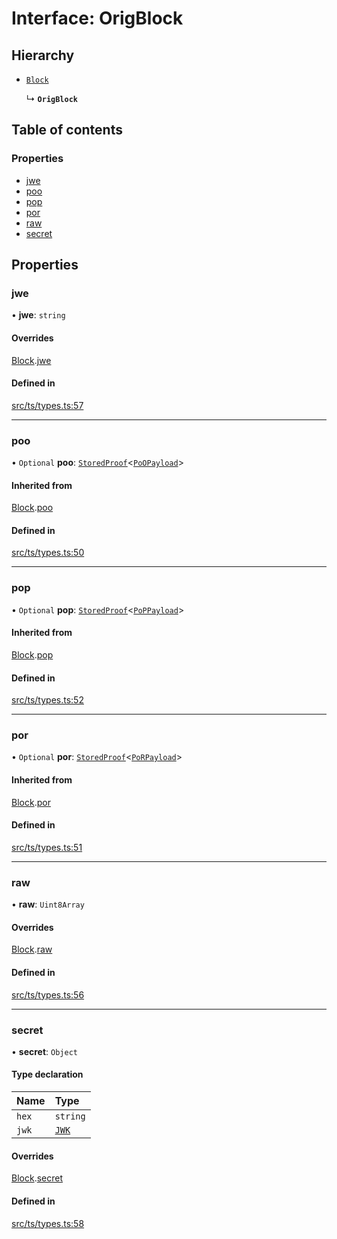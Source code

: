 # Interface: OrigBlock

## Hierarchy

- [`Block`](Block.md)

  ↳ **`OrigBlock`**

## Table of contents

### Properties

- [jwe](OrigBlock.md#jwe)
- [poo](OrigBlock.md#poo)
- [pop](OrigBlock.md#pop)
- [por](OrigBlock.md#por)
- [raw](OrigBlock.md#raw)
- [secret](OrigBlock.md#secret)

## Properties

### jwe

• **jwe**: `string`

#### Overrides

[Block](Block.md).[jwe](Block.md#jwe)

#### Defined in

[src/ts/types.ts:57](https://gitlab.com/i3-market/code/wp3/t3.2/conflict-resolution/non-repudiation-library/-/blob/ee2c98f/src/ts/types.ts#L57)

___

### poo

• `Optional` **poo**: [`StoredProof`](StoredProof.md)<[`PoOPayload`](PoOPayload.md)\>

#### Inherited from

[Block](Block.md).[poo](Block.md#poo)

#### Defined in

[src/ts/types.ts:50](https://gitlab.com/i3-market/code/wp3/t3.2/conflict-resolution/non-repudiation-library/-/blob/ee2c98f/src/ts/types.ts#L50)

___

### pop

• `Optional` **pop**: [`StoredProof`](StoredProof.md)<[`PoPPayload`](PoPPayload.md)\>

#### Inherited from

[Block](Block.md).[pop](Block.md#pop)

#### Defined in

[src/ts/types.ts:52](https://gitlab.com/i3-market/code/wp3/t3.2/conflict-resolution/non-repudiation-library/-/blob/ee2c98f/src/ts/types.ts#L52)

___

### por

• `Optional` **por**: [`StoredProof`](StoredProof.md)<[`PoRPayload`](PoRPayload.md)\>

#### Inherited from

[Block](Block.md).[por](Block.md#por)

#### Defined in

[src/ts/types.ts:51](https://gitlab.com/i3-market/code/wp3/t3.2/conflict-resolution/non-repudiation-library/-/blob/ee2c98f/src/ts/types.ts#L51)

___

### raw

• **raw**: `Uint8Array`

#### Overrides

[Block](Block.md).[raw](Block.md#raw)

#### Defined in

[src/ts/types.ts:56](https://gitlab.com/i3-market/code/wp3/t3.2/conflict-resolution/non-repudiation-library/-/blob/ee2c98f/src/ts/types.ts#L56)

___

### secret

• **secret**: `Object`

#### Type declaration

| Name | Type |
| :------ | :------ |
| `hex` | `string` |
| `jwk` | [`JWK`](JWK.md) |

#### Overrides

[Block](Block.md).[secret](Block.md#secret)

#### Defined in

[src/ts/types.ts:58](https://gitlab.com/i3-market/code/wp3/t3.2/conflict-resolution/non-repudiation-library/-/blob/ee2c98f/src/ts/types.ts#L58)
